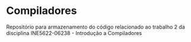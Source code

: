 # Compiladores
Repositório para armazenamento do código relacionado ao trabalho 2 da disciplina INE5622-06238 - Introdução a Compiladores
